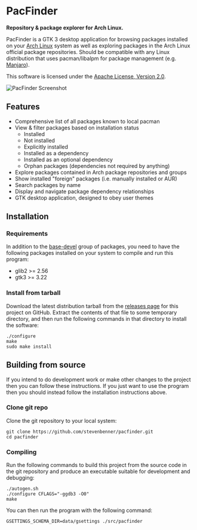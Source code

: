 # PacFinder

**Repository & package explorer for Arch Linux.**

PacFinder is a GTK 3 desktop application for browsing packages installed on your
[Arch Linux][archlinux] system as well as exploring packages in the Arch Linux
official package repositories. Should be compatible with any Linux distribution
that uses pacman/libalpm for package management (e.g. [Manjaro][manjaro]).

This software is licensed under the [Apache License, Version 2.0][license].

[archlinux]: https://archlinux.org/
[manjaro]: https://manjaro.org/
[license]: COPYING

![PacFinder Screenshot](https://stevenbenner.com/misc/pacfinder-screenshot.png)

## Features

 * Comprehensive list of all packages known to local pacman
 * View & filter packages based on installation status
    * Installed
    * Not installed
    * Explicitly installed
    * Installed as a dependency
    * Installed as an optional dependency
    * Orphan packages (dependencies not required by anything)
 * Explore packages contained in Arch package repositories and groups
 * Show installed "foreign" packages (i.e. manually installed or AUR)
 * Search packages by name
 * Display and navigate package dependency relationships
 * GTK desktop application, designed to obey user themes

## Installation

### Requirements

In addition to the [base-devel][base-devel] group of packages, you need to have
the following packages installed on your system to compile and run this program:

 * glib2 >= 2.56
 * gtk3 >= 3.22

[base-devel]: https://archlinux.org/groups/x86_64/base-devel/

### Install from tarball

Download the latest distribution tarball from the [releases page][releases] for
this project on GitHub. Extract the contents of that file to some temporary
directory, and then run the following commands in that directory to install the
software:

```shell
./configure
make
sudo make install
```

[releases]: https://github.com/stevenbenner/pacfinder/releases

## Building from source

If you intend to do development work or make other changes to the project then
you can follow these instructions. If you just want to use the program then you
should instead follow the installation instructions above.

### Clone git repo

Clone the git repository to your local system:

```shell
git clone https://github.com/stevenbenner/pacfinder.git
cd pacfinder
```

### Compiling

Run the following commands to build this project from the source code in the git
repository and produce an executable suitable for development and debugging:

```shell
./autogen.sh
./configure CFLAGS="-ggdb3 -O0"
make
```

You can then run the program with the following command:

```shell
GSETTINGS_SCHEMA_DIR=data/gsettings ./src/pacfinder
```
